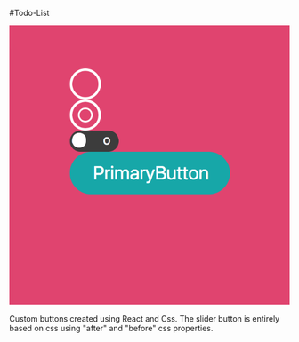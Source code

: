 #Todo-List
 


![Screenshot](./src/styles/Buttons.png)

Custom buttons created using React and Css.
The slider button is entirely based on css using "after" and "before" css properties.
